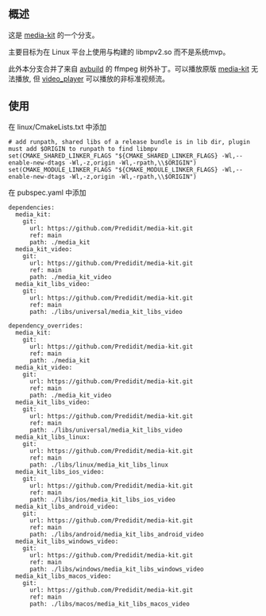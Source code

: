 ## 概述

这是 [media-kit](https://github.com/media-kit/media-kit) 的一个分支。

主要目标为在 Linux 平台上使用与构建的 libmpv2.so 而不是系统mvp。

此外本分支合并了来自 [avbuild](https://github.com/wang-bin/avbuild) 的 ffmpeg 树外补丁。可以播放原版 [media-kit](https://github.com/media-kit/media-kit) 无法播放, 但 [video_player](https://pub.dev/packages/video_player) 可以播放的非标准视频流。

## 使用

在 linux/CmakeLists.txt 中添加
```
# add runpath, shared libs of a release bundle is in lib dir, plugin must add $ORIGIN to runpath to find libmpv
set(CMAKE_SHARED_LINKER_FLAGS "${CMAKE_SHARED_LINKER_FLAGS} -Wl,--enable-new-dtags -Wl,-z,origin -Wl,-rpath,\\$ORIGIN")
set(CMAKE_MODULE_LINKER_FLAGS "${CMAKE_MODULE_LINKER_FLAGS} -Wl,--enable-new-dtags -Wl,-z,origin -Wl,-rpath,\\$ORIGIN")
```

在 pubspec.yaml 中添加
```
dependencies:
  media_kit:
    git:
      url: https://github.com/Predidit/media-kit.git
      ref: main
      path: ./media_kit
  media_kit_video:
    git:
      url: https://github.com/Predidit/media-kit.git
      ref: main
      path: ./media_kit_video
  media_kit_libs_video:
    git:
      url: https://github.com/Predidit/media-kit.git
      ref: main
      path: ./libs/universal/media_kit_libs_video

dependency_overrides:
  media_kit:
    git:
      url: https://github.com/Predidit/media-kit.git
      ref: main
      path: ./media_kit
  media_kit_video:
    git:
      url: https://github.com/Predidit/media-kit.git
      ref: main
      path: ./media_kit_video
  media_kit_libs_video:
    git:
      url: https://github.com/Predidit/media-kit.git
      ref: main
      path: ./libs/universal/media_kit_libs_video
  media_kit_libs_linux:
    git:
      url: https://github.com/Predidit/media-kit.git
      ref: main
      path: ./libs/linux/media_kit_libs_linux
  media_kit_libs_ios_video:
    git:
      url: https://github.com/Predidit/media-kit.git
      ref: main
      path: ./libs/ios/media_kit_libs_ios_video
  media_kit_libs_android_video:
    git:
      url: https://github.com/Predidit/media-kit.git
      ref: main
      path: ./libs/android/media_kit_libs_android_video
  media_kit_libs_windows_video:
    git:
      url: https://github.com/Predidit/media-kit.git
      ref: main
      path: ./libs/windows/media_kit_libs_windows_video
  media_kit_libs_macos_video:
    git:
      url: https://github.com/Predidit/media-kit.git
      ref: main
      path: ./libs/macos/media_kit_libs_macos_video
```